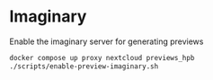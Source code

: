 # Imaginary

Enable the imaginary server for generating previews

```bash
docker compose up proxy nextcloud previews_hpb
./scripts/enable-preview-imaginary.sh
```
